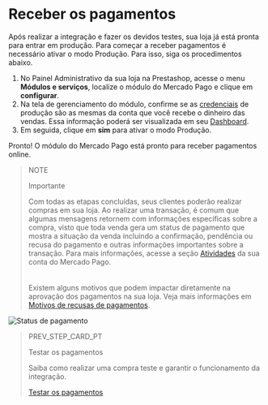 # Receber os pagamentos

Após realizar a integração e fazer os devidos testes, sua loja já está pronta para entrar em produção. Para começar a receber pagamentos é necessário ativar o modo Produção. Para isso, siga os procedimentos abaixo.

1. No Painel Administrativo da sua loja na Prestashop, acesse o menu **Módulos e serviços**, localize o módulo do Mercado Pago e clique em **configurar**.
2. Na tela de gerenciamento do módulo, confirme se as [credenciais](/developers/pt/guides/additional-content/credentials/credentials) de produção são as mesmas da conta que você recebe o dinheiro das vendas. Essa informação poderá ser visualizada em seu [Dashboard](/developers/pt/guides/additional-content/dashboard/introduction).
3. Em seguida, clique em **sim** para ativar o modo Produção. 

Pronto! O módulo do Mercado Pago está pronto para receber pagamentos online.

> NOTE
>
> Importante
>
> Com todas as etapas concluídas, seus clientes poderão realizar compras em sua loja. Ao realizar uma transação, é comum que algumas mensagens retornem com informações específicas sobre a compra, visto que toda venda gera um status de pagamento que mostra a situação da venda incluindo a confirmação, pendência ou recusa do pagamento e outras informações importantes sobre a transação. Para mais informações, acesse a seção [Atividades](https://www.mercadopago.com.br/activities) da sua conta do Mercado Pago. <br>
> </br> <br/>
> Existem alguns motivos que podem impactar diretamente na aprovação dos pagamentos na sua loja. Veja mais informações em [Motivos de recusas de pagamentos](/developers/pt/docs/prestashop/additional-content/reasons-for-refusals).

![Status de pagamento](/images/prestashop/status_pt.png)

> PREV_STEP_CARD_PT
>
> Testar os pagamentos
>
> Saiba como realizar uma compra teste e garantir o funcionamento da integração.
>
> [Testar os pagamentos](/developers/pt/docs/prestashop/sales-processing/integration-test)